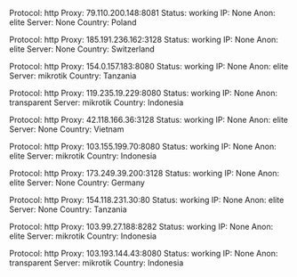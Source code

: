 Protocol: http
Proxy: 79.110.200.148:8081
Status: working
IP: None
Anon: elite
Server: None
Country: Poland

Protocol: http
Proxy: 185.191.236.162:3128
Status: working
IP: None
Anon: elite
Server: None
Country: Switzerland

Protocol: http
Proxy: 154.0.157.183:8080
Status: working
IP: None
Anon: elite
Server: mikrotik
Country: Tanzania

Protocol: http
Proxy: 119.235.19.229:8080
Status: working
IP: None
Anon: transparent
Server: mikrotik
Country: Indonesia

Protocol: http
Proxy: 42.118.166.36:3128
Status: working
IP: None
Anon: elite
Server: None
Country: Vietnam

Protocol: http
Proxy: 103.155.199.70:8080
Status: working
IP: None
Anon: elite
Server: mikrotik
Country: Indonesia

Protocol: http
Proxy: 173.249.39.200:3128
Status: working
IP: None
Anon: elite
Server: None
Country: Germany

Protocol: http
Proxy: 154.118.231.30:80
Status: working
IP: None
Anon: elite
Server: None
Country: Tanzania

Protocol: http
Proxy: 103.99.27.188:8282
Status: working
IP: None
Anon: elite
Server: mikrotik
Country: Indonesia

Protocol: http
Proxy: 103.193.144.43:8080
Status: working
IP: None
Anon: transparent
Server: mikrotik
Country: Indonesia

